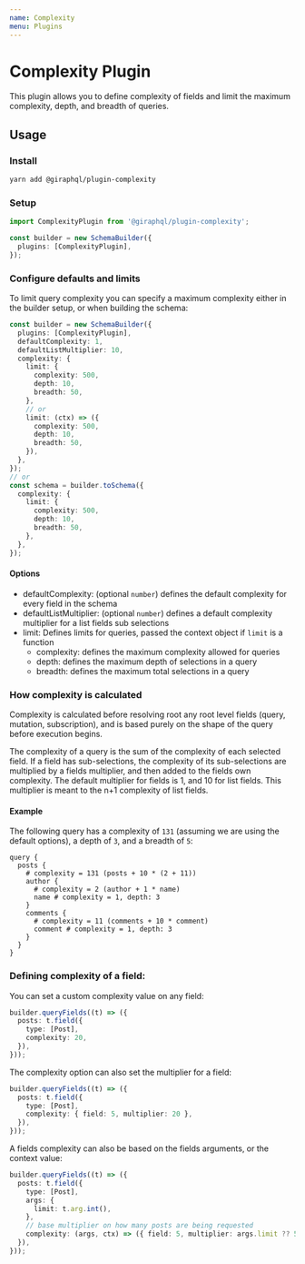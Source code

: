 ```yaml
---
name: Complexity
menu: Plugins
---
```


# Complexity Plugin

This plugin allows you to define complexity of fields and limit the maximum complexity, depth, and
breadth of queries.

## Usage

### Install

```bash
yarn add @giraphql/plugin-complexity
```

### Setup

```typescript
import ComplexityPlugin from '@giraphql/plugin-complexity';

const builder = new SchemaBuilder({
  plugins: [ComplexityPlugin],
});
```

### Configure defaults and limits

To limit query complexity you can specify a maximum complexity either in the builder setup, or when
building the schema:

```ts
const builder = new SchemaBuilder({
  plugins: [ComplexityPlugin],
  defaultComplexity: 1,
  defaultListMultiplier: 10,
  complexity: {
    limit: {
      complexity: 500,
      depth: 10,
      breadth: 50,
    },
    // or
    limit: (ctx) => ({
      complexity: 500,
      depth: 10,
      breadth: 50,
    }),
  },
});
// or
const schema = builder.toSchema({
  complexity: {
    limit: {
      complexity: 500,
      depth: 10,
      breadth: 50,
    },
  },
});
```

#### Options

- defaultComplexity: (optional `number`) defines the default complexity for every field in the
  schema
- defaultListMultiplier: (optional `number`) defines a default complexity multiplier for a list
  fields sub selections
- limit: Defines limits for queries, passed the context object if `limit` is a function
  - complexity: defines the maximum complexity allowed for queries
  - depth: defines the maximum depth of selections in a query
  - breadth: defines the maximum total selections in a query

### How complexity is calculated

Complexity is calculated before resolving root any root level fields (query, mutation,
subscription), and is based purely on the shape of the query before execution begins.

The complexity of a query is the sum of the complexity of each selected field. If a field has
sub-selections, the complexity of its sub-selections are multiplied by a fields multiplier, and then
added to the fields own complexity. The default multiplier for fields is 1, and 10 for list fields.
This multiplier is meant to the n+1 complexity of list fields.

#### Example

The following query has a complexity of `131` (assuming we are using the default options), a depth
of `3`, and a breadth of `5`:

```gql
query {
  posts {
    # complexity = 131 (posts + 10 * (2 + 11))
    author {
      # complexity = 2 (author + 1 * name)
      name # complexity = 1, depth: 3
    }
    comments {
      # complexity = 11 (comments + 10 * comment)
      comment # complexity = 1, depth: 3
    }
  }
}
```

### Defining complexity of a field:

You can set a custom complexity value on any field:

```ts
builder.queryFields((t) => ({
  posts: t.field({
    type: [Post],
    complexity: 20,
  }),
}));
```

The complexity option can also set the multiplier for a field:

```ts
builder.queryFields((t) => ({
  posts: t.field({
    type: [Post],
    complexity: { field: 5, multiplier: 20 },
  }),
}));
```

A fields complexity can also be based on the fields arguments, or the context value:

```ts
builder.queryFields((t) => ({
  posts: t.field({
    type: [Post],
    args: {
      limit: t.arg.int(),
    },
    // base multiplier on how many posts are being requested
    complexity: (args, ctx) => ({ field: 5, multiplier: args.limit ?? 5 }),
  }),
}));
```
